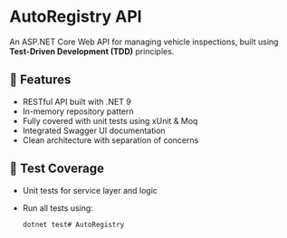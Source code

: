 # AutoRegistry API

An ASP.NET Core Web API for managing vehicle inspections, built using **Test-Driven Development (TDD)** principles.

## 🚀 Features

- RESTful API built with .NET 9
- In-memory repository pattern
- Fully covered with unit tests using xUnit & Moq
- Integrated Swagger UI documentation
- Clean architecture with separation of concerns

## 🧪 Test Coverage

- Unit tests for service layer and logic
- Run all tests using:

  ```bash
  dotnet test# AutoRegistry
